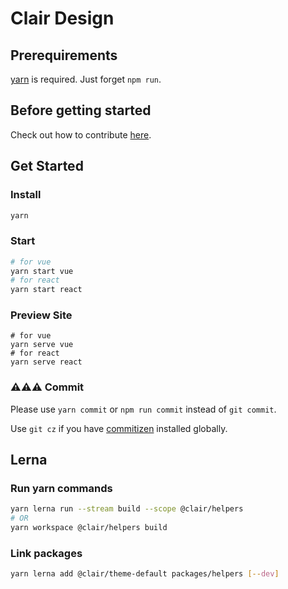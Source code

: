 # Clair Design

## Prerequirements

[yarn](https://yarnpkg.com/) is required. Just forget `npm run`.

## Before getting started

Check out how to contribute [here](./CONTRIBUTING.md).

## Get Started

### Install

```sh
yarn
```

### Start

```sh
# for vue
yarn start vue
# for react
yarn start react
```

### Preview Site

```shell
# for vue
yarn serve vue
# for react
yarn serve react
```

### ⚠️⚠️⚠️ Commit

Please use `yarn commit` or `npm run commit` instead of `git commit`.

Use `git cz` if you have [commitizen](https://github.com/commitizen/cz-cli) installed globally.

## Lerna

### Run yarn commands

```sh
yarn lerna run --stream build --scope @clair/helpers
# OR
yarn workspace @clair/helpers build
```

### Link packages

```sh
yarn lerna add @clair/theme-default packages/helpers [--dev]
```
